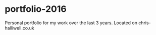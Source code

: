 # portfolio-2016
Personal portfolio for my work over the last 3 years. Located on chris-halliwell.co.uk

